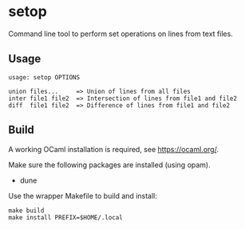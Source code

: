 # setop

Command line tool to perform set operations on lines from text files.

## Usage

    usage: setop OPTIONS
    
    union files...     => Union of lines from all files
    inter file1 file2  => Intersection of lines from file1 and file2
    diff  file1 file2  => Difference of lines from file1 and file2

## Build

A working OCaml installation is required, see https://ocaml.org/.

Make sure the following packages are installed (using opam).

* dune

Use the wrapper Makefile to build and install:

    make build
    make install PREFIX=$HOME/.local
